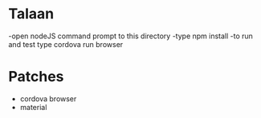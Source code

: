 # Talaan
-open nodeJS command prompt to this directory
-type npm install
-to run and test type cordova run browser

# Patches
- cordova browser
- material